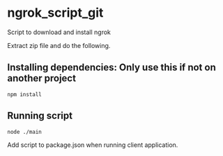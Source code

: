 # ngrok_script_git
Script to download and install ngrok

Extract zip file and do the following.

## Installing dependencies: Only use this if not on another project
`npm install`

## Running script
`node ./main`

Add script to package.json when running client application.
